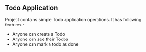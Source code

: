 ## Todo Application 

Project contains simple Todo application operations.
It has following features : 

- Anyone can create a Todo 
- Anyone can see their Todos 
- Anyone can mark a todo as done
